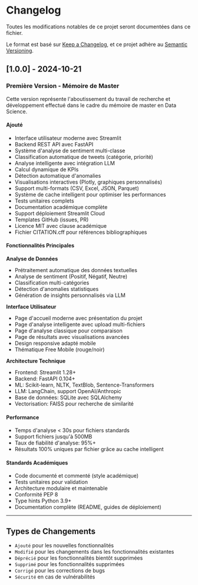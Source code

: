 # Changelog

Toutes les modifications notables de ce projet seront documentées dans ce fichier.

Le format est basé sur [Keep a Changelog](https://keepachangelog.com/fr/1.0.0/),
et ce projet adhère au [Semantic Versioning](https://semver.org/lang/fr/).

## [1.0.0] - 2024-10-21

### Première Version - Mémoire de Master

Cette version représente l'aboutissement du travail de recherche et développement effectué dans le cadre du mémoire de master en Data Science.

#### Ajouté
- Interface utilisateur moderne avec Streamlit
- Backend REST API avec FastAPI
- Système d'analyse de sentiment multi-classe
- Classification automatique de tweets (catégorie, priorité)
- Analyse intelligente avec intégration LLM
- Calcul dynamique de KPIs
- Détection automatique d'anomalies
- Visualisations interactives (Plotly, graphiques personnalisés)
- Support multi-formats (CSV, Excel, JSON, Parquet)
- Système de cache intelligent pour optimiser les performances
- Tests unitaires complets
- Documentation académique complète
- Support déploiement Streamlit Cloud
- Templates GitHub (issues, PR)
- Licence MIT avec clause académique
- Fichier CITATION.cff pour références bibliographiques

#### Fonctionnalités Principales

**Analyse de Données**
- Prétraitement automatique des données textuelles
- Analyse de sentiment (Positif, Négatif, Neutre)
- Classification multi-catégories
- Détection d'anomalies statistiques
- Génération de insights personnalisés via LLM

**Interface Utilisateur**
- Page d'accueil moderne avec présentation du projet
- Page d'analyse intelligente avec upload multi-fichiers
- Page d'analyse classique pour comparaison
- Page de résultats avec visualisations avancées
- Design responsive adapté mobile
- Thématique Free Mobile (rouge/noir)

**Architecture Technique**
- Frontend: Streamlit 1.28+
- Backend: FastAPI 0.104+
- ML: Scikit-learn, NLTK, TextBlob, Sentence-Transformers
- LLM: LangChain, support OpenAI/Anthropic
- Base de données: SQLite avec SQLAlchemy
- Vectorisation: FAISS pour recherche de similarité

#### Performance
- Temps d'analyse < 30s pour fichiers standards
- Support fichiers jusqu'à 500MB
- Taux de fiabilité d'analyse: 95%+
- Résultats 100% uniques par fichier grâce au cache intelligent

#### Standards Académiques
- Code documenté et commenté (style académique)
- Tests unitaires pour validation
- Architecture modulaire et maintenable
- Conformité PEP 8
- Type hints Python 3.9+
- Documentation complète (README, guides de déploiement)

---

## Types de Changements
- `Ajouté` pour les nouvelles fonctionnalités
- `Modifié` pour les changements dans les fonctionnalités existantes
- `Déprécié` pour les fonctionnalités bientôt supprimées
- `Supprimé` pour les fonctionnalités supprimées
- `Corrigé` pour les corrections de bugs
- `Sécurité` en cas de vulnérabilités

